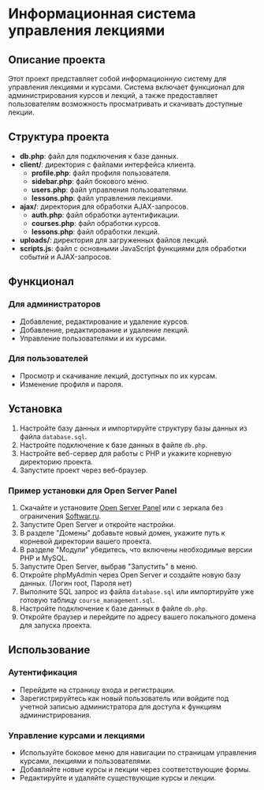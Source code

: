 # Информационная система управления лекциями

## Описание проекта

Этот проект представляет собой информационную систему для управления лекциями и курсами. Система включает функционал для администрирования курсов и лекций, а также предоставляет пользователям возможность просматривать и скачивать доступные лекции.

## Структура проекта

- **db.php**: файл для подключения к базе данных.
- **client/**: директория с файлами интерфейса клиента.
  - **profile.php**: файл профиля пользователя.
  - **sidebar.php**: файл бокового меню.
  - **users.php**: файл управления пользователями.
  - **lessons.php**: файл управления лекциями.
- **ajax/**: директория для обработки AJAX-запросов.
  - **auth.php**: файл обработки аутентификации.
  - **courses.php**: файл обработки курсов.
  - **lessons.php**: файл обработки лекций.
- **uploads/**: директория для загруженных файлов лекций.
- **scripts.js**: файл с основными JavaScript функциями для обработки событий и AJAX-запросов.

## Функционал

### Для администраторов

- Добавление, редактирование и удаление курсов.
- Добавление, редактирование и удаление лекций.
- Управление пользователями и их курсами.

### Для пользователей

- Просмотр и скачивание лекций, доступных по их курсам.
- Изменение профиля и пароля.

## Установка

1. Настройте базу данных и импортируйте структуру базы данных из файла `database.sql`.
2. Настройте подключение к базе данных в файле `db.php`.
3. Настройте веб-сервер для работы с PHP и укажите корневую директорию проекта.
4. Запустите проект через веб-браузер.

### Пример установки для Open Server Panel

1. Скачайте и установите [Open Server Panel](https://ospanel.io/) или с зеркала без ограничения [Softwar.ru](https://softwar.ru/programmirovanie/1072-open-server-panel.html).
2. Запустите Open Server и откройте настройки.
3. В разделе "Домены" добавьте новый домен, укажите путь к корневой директории вашего проекта.
4. В разделе "Модули" убедитесь, что включены необходимые версии PHP и MySQL.
5. Запустите Open Server, выбрав "Запустить" в меню.
6. Откройте phpMyAdmin через Open Server и создайте новую базу данных. (Логин root, Пароля нет)
7. Выполните SQL запрос из файла `database.sql` или импортируйте уже готовую таблицу `course_management.sql`.
8. Настройте подключение к базе данных в файле `db.php`.
9. Откройте браузер и перейдите по адресу вашего локального домена для запуска проекта.


## Использование

### Аутентификация

- Перейдите на страницу входа и регистрации.
- Зарегистрируйтесь как новый пользователь или войдите под учетной записью администратора для доступа к функциям администрирования.

### Управление курсами и лекциями

- Используйте боковое меню для навигации по страницам управления курсами, лекциями и пользователями.
- Добавляйте новые курсы и лекции через соответствующие формы.
- Редактируйте и удаляйте существующие курсы и лекции.

